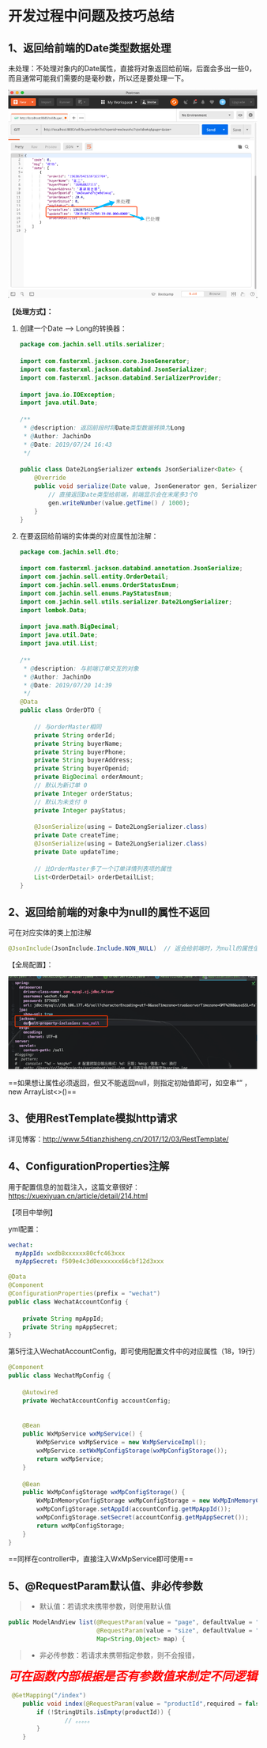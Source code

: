 # 开发过程中问题及技巧总结

## 1、返回给前端的Date类型数据处理



未处理：不处理对象内的Date属性，直接将对象返回给前端，后面会多出一些0，而且通常可能我们需要的是毫秒数，所以还是要处理一下。

![image-20190724171041615](../PicSource/image-20190724171041615.png)



**【处理方式】：**

1. 创建一个Date —> Long的转换器：

   ```java
   package com.jachin.sell.utils.serializer;
   
   import com.fasterxml.jackson.core.JsonGenerator;
   import com.fasterxml.jackson.databind.JsonSerializer;
   import com.fasterxml.jackson.databind.SerializerProvider;
   
   import java.io.IOException;
   import java.util.Date;
   
   /**
    * @description: 返回前段时将Date类型数据转换为Long
    * @Author: JachinDo
    * @Date: 2019/07/24 16:43
    */
   
   public class Date2LongSerializer extends JsonSerializer<Date> {
       @Override
       public void serialize(Date value, JsonGenerator gen, SerializerProvider serializers) throws IOException {
           // 直接返回Date类型给前端，前端显示会在末尾多3个0
           gen.writeNumber(value.getTime() / 1000);
       }
   }
   ```



2. 在要返回给前端的实体类的对应属性加注解：

   ```java
   package com.jachin.sell.dto;
   
   import com.fasterxml.jackson.databind.annotation.JsonSerialize;
   import com.jachin.sell.entity.OrderDetail;
   import com.jachin.sell.enums.OrderStatusEnum;
   import com.jachin.sell.enums.PayStatusEnum;
   import com.jachin.sell.utils.serializer.Date2LongSerializer;
   import lombok.Data;
   
   import java.math.BigDecimal;
   import java.util.Date;
   import java.util.List;
   
   /**
    * @description: 与前端订单交互的对象
    * @Author: JachinDo
    * @Date: 2019/07/20 14:39
    */
   @Data
   public class OrderDTO {
   
       // 与orderMaster相同
       private String orderId;
       private String buyerName;
       private String buyerPhone;
       private String buyerAddress;
       private String buyerOpenid;
       private BigDecimal orderAmount;
       // 默认为新订单 0
       private Integer orderStatus;
       // 默认为未支付 0
       private Integer payStatus;
   
       @JsonSerialize(using = Date2LongSerializer.class)
       private Date createTime;
       @JsonSerialize(using = Date2LongSerializer.class)
       private Date updateTime;
   
       // 比OrderMaster多了一个订单详情列表项的属性
       List<OrderDetail> orderDetailList;
   }
   ```





## 2、返回给前端的对象中为null的属性不返回

可在对应实体的类上加注解

```java
@JsonInclude(JsonInclude.Include.NON_NULL)  // 返会给前端时，为null的属性值不返回
```



【全局配置】：

![image-20190724173430063](../PicSource/image-20190724173430063.png)



==如果想让属性必须返回，但又不能返回null，则指定初始值即可，如空串“” ，new ArrayList<>()==





## 3、使用RestTemplate模拟http请求

详见博客：http://www.54tianzhisheng.cn/2017/12/03/RestTemplate/







## 4、ConfigurationProperties注解

用于配置信息的加载注入，这篇文章很好：https://xuexiyuan.cn/article/detail/214.html

【项目中举例】

yml配置：

```yml
wechat:
  myAppId: wxdb8xxxxxx80cfc463xxx
  myAppSecret: f509e4c3d0exxxxxx66cbf12d3xxx
```





```java
@Data
@Component
@ConfigurationProperties(prefix = "wechat")
public class WechatAccountConfig {

    private String mpAppId;
    private String mpAppSecret;
}
```





第5行注入WechatAccountConfig，即可使用配置文件中的对应属性（18，19行）

```java
@Component
public class WechatMpConfig {

    @Autowired
    private WechatAccountConfig accountConfig;


    @Bean
    public WxMpService wxMpService() {
        WxMpService wxMpService = new WxMpServiceImpl();
        wxMpService.setWxMpConfigStorage(wxMpConfigStorage());
        return wxMpService;
    }

    @Bean
    public WxMpConfigStorage wxMpConfigStorage() {
        WxMpInMemoryConfigStorage wxMpConfigStorage = new WxMpInMemoryConfigStorage();
        wxMpConfigStorage.setAppId(accountConfig.getMpAppId());
        wxMpConfigStorage.setSecret(accountConfig.getMpAppSecret());
        return wxMpConfigStorage;
    }
}
```

==同样在controller中，直接注入WxMpService即可使用==



## 5、@RequestParam默认值、非必传参数

> - 默认值：若请求未携带参数，则使用默认值

```java
public ModelAndView list(@RequestParam(value = "page", defaultValue = "1") Integer page,
                         @RequestParam(value = "size", defaultValue = "10") Integer size,
                         Map<String,Object> map) {
```



> - 非必传参数：若请求未携带指定参数，则不会报错，

***<font color='red' size=5>可在函数内部根据是否有参数值来制定不同逻辑</font>***

```java
 @GetMapping("/index")
    public void index(@RequestParam(value = "productId",required = false) String productId, Map<String,Object> map) {
        if (!StringUtils.isEmpty(productId)) {
				// 。。。。。
        }
    }
```

